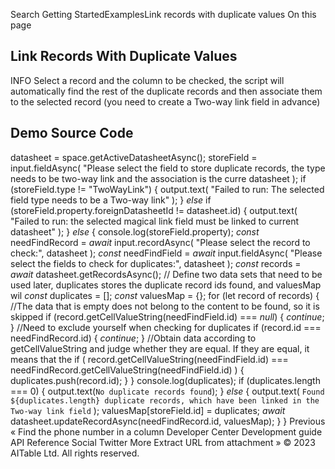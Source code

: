 Search Getting StartedExamplesLink records with duplicate values On this page

## Link Records With Duplicate Values

INFO
Select a record and the column to be checked, the script will automatically find the rest of the duplicate records and then associate them to the selected record (you need to create a Two-way link field in advance)

## Demo Source Code

 datasheet =  space.getActiveDatasheetAsync(); storeField =  input.fieldAsync(
  "Please select the field to store duplicate records, the type needs to be two-way link and the association is the curre
  datasheet ); if (storeField.type != "TwoWayLink") { output.text( "Failed to run: The selected field type needs to be a Two-way link" ); } *else* if (storeField.property.foreignDatasheetId != datasheet.id) { output.text(
    "Failed to run: the selected magical link field must be linked to current datasheet" ); } *else* { console.log(storeField.property); *const* needFindRecord = *await* input.recordAsync( "Please select the record to check:", datasheet ); *const* needFindField = *await* input.fieldAsync( "Please select the fields to check for duplicates:", datasheet );
  *const* records = *await* datasheet.getRecordsAsync(); // Define two data sets that need to be used later, duplicates stores the duplicate record ids found, and valuesMap wil *const* duplicates = []; *const* valuesMap = {}; for (let record of records) { //The data that is empty does not belong to the content to be found, so it is skipped if (record.getCellValueString(needFindField.id) === *null*) { *continue*; } //Need to exclude yourself when checking for duplicates if (record.id === needFindRecord.id) { *continue*; } //Obtain data according to getCellValueString and judge whether they are equal. If they are equal, it means that the if ( record.getCellValueString(needFindField.id) === needFindRecord.getCellValueString(needFindField.id) ) { duplicates.push(record.id); } } console.log(duplicates); if (duplicates.length === 0) {
    output.text(`No duplicate records found`);
  } *else* { output.text( `Found ${duplicates.length} duplicate records, which have been linked in the Two-way link field` ); valuesMap[storeField.id] = duplicates; *await* datasheet.updateRecordAsync(needFindRecord.id, valuesMap); } }
Previous « Find the phone number in a column Developer Center Development guide API Reference Social Twitter More Extract URL from attachment »
© 2023 AITable Ltd. All rights reserved.